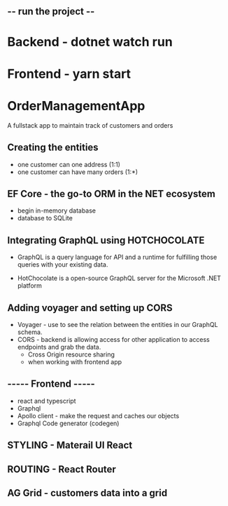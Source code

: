 ## -- run the project --

# Backend  - dotnet watch run

# Frontend - yarn start

# OrderManagementApp

A fullstack app to maintain track of customers and orders

## Creating the entities

- one customer can one address (1:1)
- one customer can have many orders (1:\*)

## EF Core - the go-to ORM in the NET ecosystem

- begin in-memory database
- database to SQLite

## Integrating GraphQL using HOTCHOCOLATE

- GraphQL is a query language for API and a runtime for fulfilling those queries with your existing data.

- HotChocolate is a open-source GraphQL server for the Microsoft .NET platform

## Adding voyager and setting up CORS

- Voyager - use to see the relation between the entities in our GraphQL schema.
- CORS - backend is allowing access for other application to access endpoints and grab the data.
  - Cross Origin resource sharing
  - when working with frontend app

## ----- Frontend -----

- react and typescript
- Graphql
- Apollo client - make the request and caches our objects
- Graphql Code generator (codegen)


## STYLING - Materail UI React


## ROUTING - React Router


## AG Grid - customers data into a grid 